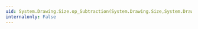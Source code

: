 ```yaml
---
uid: System.Drawing.Size.op_Subtraction(System.Drawing.Size,System.Drawing.Size)
internalonly: False
---
```

